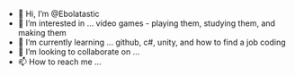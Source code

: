 - 👋 Hi, I’m @Ebolatastic
- 👀 I’m interested in ... video games - playing them, studying them, and making them
- 🌱 I’m currently learning ... github, c#, unity, and how to find a job coding
- 💞️ I’m looking to collaborate on ...
- 📫 How to reach me ...

<!---
Ebolatastic/Ebolatastic is a ✨ special ✨ repository because its `README.md` (this file) appears on your GitHub profile.
You can click the Preview link to take a look at your changes.
--->
